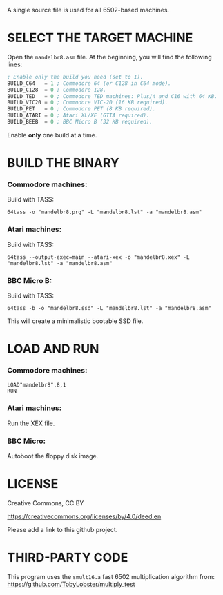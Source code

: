 A single source file is used for all 6502-based machines.

# SELECT THE TARGET MACHINE

Open the ```mandelbr8.asm``` file. At the beginning, you will find the following lines:

```asm
; Enable only the build you need (set to 1).
BUILD_C64   = 1 ; Commodore 64 (or C128 in C64 mode).
BUILD_C128  = 0 ; Commodore 128.
BUILD_TED   = 0 ; Commodore TED machines: Plus/4 and C16 with 64 KB.
BUILD_VIC20 = 0 ; Commodore VIC-20 (16 KB required).
BUILD_PET   = 0 ; Commodore PET (8 KB required).
BUILD_ATARI = 0 ; Atari XL/XE (GTIA required).
BUILD_BEEB  = 0 ; BBC Micro B (32 KB required).
```

Enable **only** one build at a time.

# BUILD THE BINARY

### Commodore machines:

Build with TASS:

```64tass -o "mandelbr8.prg" -L "mandelbr8.lst" -a "mandelbr8.asm"```

### Atari machines:

Build with TASS:

```64tass --output-exec=main --atari-xex -o "mandelbr8.xex" -L "mandelbr8.lst" -a "mandelbr8.asm"```

### BBC Micro B:

Build with TASS:

```64tass -b -o "mandelbr8.ssd" -L "mandelbr8.lst" -a "mandelbr8.asm"```

This will create a minimalistic bootable SSD file.

# LOAD AND RUN

### Commodore machines:
```
LOAD"mandelbr8",8,1
RUN
```

### Atari machines:
Run the XEX file.


### BBC Micro:
Autoboot the floppy disk image.


# LICENSE

Creative Commons, CC BY

https://creativecommons.org/licenses/by/4.0/deed.en

Please add a link to this github project.

# THIRD-PARTY CODE

This program uses the ```smult16.a``` fast 6502 multiplication algorithm from:
https://github.com/TobyLobster/multiply_test

